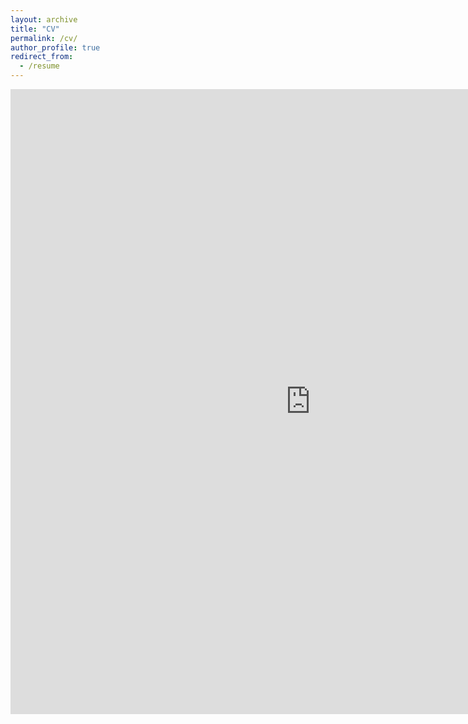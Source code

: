 ```yaml
---
layout: archive
title: "CV"
permalink: /cv/
author_profile: true
redirect_from:
  - /resume
---
```


<iframe src="http://docs.google.com/viewer?url=http://dgkontopoulos.io/cv_Kontopoulos_DG.pdf&embedded=true" height="1000" width = "1000" style = "max-width:100vw" frameborder="0"></iframe>
